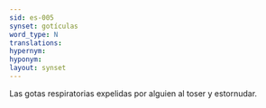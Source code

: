 ```yaml
---
sid: es-005
synset: gotículas
word_type: N
translations: 
hypernym: 
hyponym: 
layout: synset
---
```

Las gotas respiratorias expelidas por alguien al toser y estornudar.